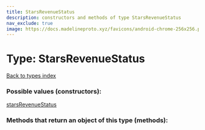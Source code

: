 ```yaml
---
title: StarsRevenueStatus
description: constructors and methods of type StarsRevenueStatus
nav_exclude: true
image: https://docs.madelineproto.xyz/favicons/android-chrome-256x256.png
---
```

# Type: StarsRevenueStatus
[Back to types index](index.html)



### Possible values (constructors):

[starsRevenueStatus](/API_docs/constructors/starsRevenueStatus.html)  



### Methods that return an object of this type (methods):



